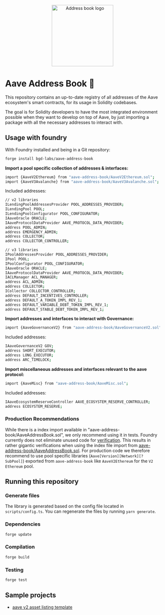 <p align="center"><img width="200" src="./addressbook_logo.png" alt="Address book logo"></a></p>

# Aave Address Book :book:

This repository contains an up-to-date registry of all addresses of the Aave ecosystem's smart contracts, for its usage in Solidity codebases.

The goal is for Solidity developers to have the most integrated environment possible when they want to develop on top of Aave, by just importing a package with all the necessary addresses to interact with.

## Usage with foundry

With Foundry installed and being in a Git repository:

```sh
forge install bgd-labs/aave-address-book
```

**Import a pool specific collection of addresses & interfaces:**

```sh
import {AaveV2Ethereum} from "aave-address-book/AaveV2Ethereum.sol";
import {AaveV3Avalanche} from "aave-address-book/AaveV3Avalanche.sol";
```

Included addresses:

```sh
// v2 libraries
ILendingPoolAddressesProvider POOL_ADDRESSES_PROVIDER;
ILendingPool POOL;
ILendingPoolConfigurator POOL_CONFIGURATOR;
IAaveOracle ORACLE;
IAaveProtocolDataProvider AAVE_PROTOCOL_DATA_PROVIDER;
address POOL_ADMIN;
address EMERGENCY_ADMIN;
address COLLECTOR;
address COLLECTOR_CONTROLLER;

// v3 libraries
IPoolAddressesProvider POOL_ADDRESSES_PROVIDER;
IPool POOL;
IPoolConfigurator POOL_CONFIGURATOR;
IAaveOracle ORACLE;
IAaveProtocolDataProvider AAVE_PROTOCOL_DATA_PROVIDER;
IACLManager ACL_MANAGER;
address ACL_ADMIN;
address COLLECTOR;
ICollector COLLECTOR_CONTROLLER;
address DEFAULT_INCENTIVES_CONTROLLER;
address DEFAULT_A_TOKEN_IMPL_REV_1;
address DEFAULT_VARIABLE_DEBT_TOKEN_IMPL_REV_1;
address DEFAULT_STABLE_DEBT_TOKEN_IMPL_REV_1;
```

**Import addresses and interfaces to interact with Governance:**

```sh
import {AaveGovernanceV2} from "aave-address-book/AaveGovernanceV2.sol";
```

Included addresses:

```sh
IAaveGovernanceV2 GOV;
address SHORT_EXECUTOR;
address LONG_EXECUTOR;
address ARC_TIMELOCK;
```

**Import miscellaneous addresses and interfaces relevant to the aave protocol:**

```sh
import {AaveMisc} from "aave-address-book/AaveMisc.sol";
```

Included addresses:

```sh
IAaveEcosystemReserveController AAVE_ECOSYSTEM_RESERVE_CONTROLLER;
address ECOSYSTEM_RESERVE;
```

### Production Recommendations

While there is a index import available in "aave-address-book/AaveAddressBook.sol", we only recommend using it in tests.
Foundry currently does not eliminate unused code for [verification](https://github.com/foundry-rs/foundry/issues/2266).
This results in rather gigantic verifications when using the index file import from [aave-address-book/AaveAddressBook.sol](./src/AaveAddressBook.sol).
For production code we therefore recommend to use pool specific libraries (`Aave[Version][Network][?SubPool]`) exported from `aave-address-book` like `AaveV2Ethereum` for the `V2` `Ethereum` pool.

## Running this repository

### Generate files

The library is generated based on the config file located in `scripts/config.ts`. You can regenerate the files by running `yarn generate`.

### Dependencies

```sh
forge update
```

### Compilation

```sh
forge build
```

### Testing

```sh
forge test
```

## Sample projects

- [aave v2 asset listing template](https://github.com/bgd-labs/example-aave-v2-listing)

